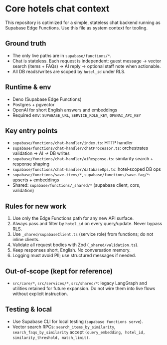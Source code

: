 # Core hotels chat context

This repository is optimized for a simple, stateless chat backend running as Supabase Edge Functions. Use this file as system context for tooling.

## Ground truth
- The only live paths are in `supabase/functions/*`.
- Chat is stateless. Each request is independent: guest message → vector search (items + FAQs) → AI reply → optional staff note when actionable.
- All DB reads/writes are scoped by `hotel_id` under RLS.

## Runtime & env
- Deno (Supabase Edge Functions)
- Postgres + pgvector
- OpenAI for short English answers and embeddings
- Required env: `SUPABASE_URL`, `SERVICE_ROLE_KEY`, `OPENAI_API_KEY`

## Key entry points
- `supabase/functions/chat-handler/index.ts`: HTTP handler
- `supabase/functions/chat-handler/chatProcessor.ts`: orchestrates validation → AI → DB writes
- `supabase/functions/chat-handler/aiResponse.ts`: similarity search + response shaping
- `supabase/functions/chat-handler/databaseOps.ts`: hotel‑scoped DB ops
- `supabase/functions/save-items/*`, `supabase/functions/save-faq/*`: upserts + embeddings
- Shared: `supabase/functions/_shared/*` (supabase client, cors, validation)

## Rules for new work
1. Use only the Edge Functions path for any new API surface.
2. Always pass and filter by `hotel_id` on every query/update. Never bypass RLS.
3. Use `_shared/supabaseClient.ts` (service role) from functions; do not inline clients.
4. Validate all request bodies with Zod (`_shared/validation.ts`).
5. Keep responses short, English. No conversation memory.
6. Logging must avoid PII; use structured messages if needed.

## Out‑of‑scope (kept for reference)
- `src/core/*`, `src/services/*`, `src/shared/*`: legacy LangGraph and utilities retained for future expansion. Do not wire them into live flows without explicit instruction.

## Testing & local
- Use Supabase CLI for local testing (`supabase functions serve`).
- Vector search RPCs: `search_items_by_similarity`, `search_faqs_by_similarity` accept `(query_embedding, hotel_id, similarity_threshold, match_limit)`.
